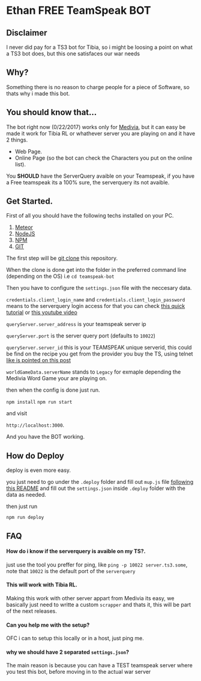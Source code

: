 # Ethan FREE TeamSpeak BOT

## Disclaimer
I never did pay for a TS3 bot for Tibia, so i might be loosing a point on what a TS3 bot does, but this one satisfaces our war needs

## Why?
Something there is no reason to charge people for a piece of Software, so thats why i made this bot.

## You should know that...

The bot right now (0/22/2017) works only for [Medivia](http://medivia.org/), but it can easy be made it work for Tibia RL or whathever server you are playing on and it have 2 things.

- Web Page.
- Online Page (so the bot can check the Characters you put on the online list).

You **SHOULD** have the ServerQuery avaible on your Teamspeak, if you have a Free teamspeak its a 100% sure, the serverquery its not avaible.

## Get Started.

First of all you should have the following techs installed on your PC.

 1. [Meteor](http://meteor.com/)
 2. [NodeJS](https://nodejs.org/es/)
 3. [NPM](https://www.npmjs.com/)
 4. [GIT](https://git-scm.com/downloads)


The first step will be [git clone](https://git-scm.com/docs/git-clone) this repository.

When the clone is done get into the folder in the preferred command line (depending on the OS) i.e `cd teamspeak-bot`

Then you have to configure the `settings.json` file with the neccesary data.

`credentials.client_login_name` and `credentials.client_login_password` means to the serverquery login access for that you can check [this quick tutorial](http://www.teamspeak3.com/support/teamspeak-3-add-server-query-user.php) or [this youtube video](https://www.youtube.com/watch?v=1xq2GXFJ57Q)

`queryServer.server_address` is your teamspeak server ip

`queryServer.port` is the server query port (defaults to `10022`)

`queryServer.server_id` this is your TEAMSPEAK unique serverid, this could be find on the recipe you get from the provider you buy the TS, using telnet [like is pointed on this post](http://forum.teamspeak.com/threads/47486-Server-ID)

`worldGameData.serverName` stands to `Legacy` for exmaple depending the Medivia Word Game your are playing on.

then when the config is done just run.

`npm install`
`npm run start`

and visit

`http://localhost:3000`.

And you have the BOT working.


## How do Deploy
deploy is even more easy.

you just need to go under the  `.deploy` folder and fill out `mup.js` file [following this README](https://github.com/zodern/meteor-up) and fill out the `settings.json` inside `.deploy` folder with the data as needed.

then just run

`npm run deploy`

## FAQ

#### How do i know if the serverquery is avaible on my TS?.
just use the tool you preffer for ping, like `ping -p 10022 server.ts3.some`, note that `10022` is the default port of the `serverquery`

#### This will work with Tibia RL.

Making this work with other server appart from Medivia its easy, we basically just need to writte a custom `scrapper` and thats it, this will be part of the next releases.

#### Can you help me with the setup?

OFC i can to setup this locally or in a host, just ping me.

#### why we should have 2 separated `settings.json`?

The main reason is because you can have a TEST teamspeak server where you test this bot, before moving in to the actual war server
